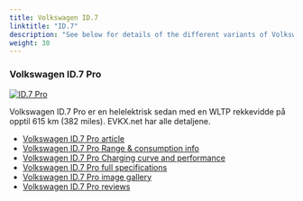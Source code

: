 ```yaml
---
title: Volkswagen ID.7
linktitle: "ID.7"
description: "See below for details of the different variants of Volkswagen ID.7"
weight: 30
---
```

### Volkswagen ID.7 Pro

<a href="id.7_pro/"><img src="https://media.evkx.net/multimedia/models/volkswagen/id.7/id.7_pro/main_1_st.jpg" class="img-fluid" alt="ID.7 Pro" ></a>

Volkswagen ID.7 Pro er en helelektrisk sedan med en WLTP rekkevidde på opptil 615 km (382 miles). EVKX.net har alle detaljene. 

- [Volkswagen ID.7 Pro article](id.7_pro/)
- [Volkswagen ID.7 Pro Range & consumption info](id.7_pro/rangeandconsumption)
- [Volkswagen ID.7 Pro Charging curve and performance](id.7_pro/chargingcurve)
- [Volkswagen ID.7 Pro full specifications](id.7_pro/specifications)
- [Volkswagen ID.7 Pro image gallery](id.7_pro/gallery)
- [Volkswagen ID.7 Pro reviews](id.7_pro/reviews)

